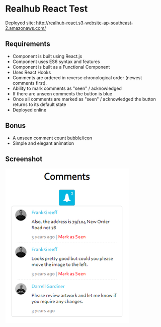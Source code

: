 # Realhub React Test

Deployed site: http://realhub-react.s3-website-ap-southeast-2.amazonaws.com/

## Requirements

- Component is built using React.js
- Component uses ES6 syntax and features
- Component is built as a Functional Component
- Uses React Hooks
- Comments are ordered in reverse chronological order (newest comments first).
- Ability to mark comments as "seen" / acknowledged
- If there are unseen comments the button is blue
- Once all comments are marked as "seen" / acknowledged the button returns to its default state
- Deployed online

## Bonus

- A unseen comment count bubble/icon
- Simple and elegant animation

## Screenshot

![site-screenshot](./docs/screenshot.png)